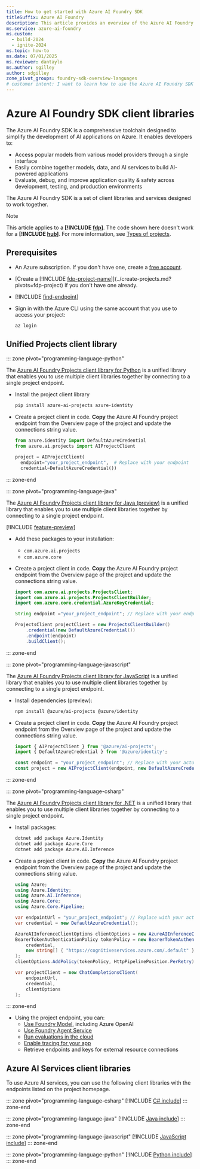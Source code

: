 ```yaml
---
title: How to get started with Azure AI Foundry SDK
titleSuffix: Azure AI Foundry
description: This article provides an overview of the Azure AI Foundry SDK and how to get started using it.
ms.service: azure-ai-foundry
ms.custom:
  - build-2024
  - ignite-2024
ms.topic: how-to
ms.date: 07/01/2025
ms.reviewer: dantaylo
ms.author: sgilley
author: sdgilley
zone_pivot_groups: foundry-sdk-overview-languages
# customer intent: I want to learn how to use the Azure AI Foundry SDK to build AI applications on Azure.
---
```


# Azure AI Foundry SDK client libraries

The Azure AI Foundry SDK is a comprehensive toolchain designed to simplify the development of AI applications on Azure. It enables developers to:

- Access popular models from various model providers through a single interface
- Easily combine together models, data, and AI services to build AI-powered applications
- Evaluate, debug, and improve application quality & safety across development, testing, and production environments

The Azure AI Foundry SDK is a set of client libraries and services designed to work together. 

> [!NOTE]
> This article applies to a **[!INCLUDE [fdp](../../includes/fdp-project-name.md)]**. The code shown here doesn't work for a **[!INCLUDE [hub](../../includes/hub-project-name.md)]**. For more information, see [Types of projects](../../what-is-azure-ai-foundry.md#project-types).

## Prerequisites

* An Azure subscription. If you don't have one, create a [free account](https://azure.microsoft.com/free/).
* [Create a [!INCLUDE [fdp-project-name](../../includes/fdp-project-name.md)]](../create-projects.md?pivots=fdp-project) if you don't have one already.
* [!INCLUDE [find-endpoint](../../includes/find-endpoint.md)]
* Sign in with the Azure CLI using the same account that you use to access your project:

    ```bash
    az login
    ```

## Unified Projects client library



::: zone pivot="programming-language-python"

The [Azure AI Foundry Projects client library for Python](/python/api/overview/azure/ai-projects-readme) is a unified library that enables you to use multiple client libraries together by connecting to a single project endpoint.

* Install the project client library 

    ```bash
    pip install azure-ai-projects azure-identity
    ```

* Create a project client in code. **Copy** the Azure AI Foundry project endpoint from the Overview page of the project and update the connections string value.

    ```python
    from azure.identity import DefaultAzureCredential
    from azure.ai.projects import AIProjectClient
    
    project = AIProjectClient(
      endpoint="your_project_endpoint",  # Replace with your endpoint
      credential=DefaultAzureCredential())
    ```
::: zone-end

::: zone pivot="programming-language-java"

The [Azure AI Foundry Projects client library for Java (preview)](/java/api/overview/azure/ai-projects-readme) is a unified library that enables you to use multiple client libraries together by connecting to a single project endpoint.

[!INCLUDE [feature-preview](../../includes/feature-preview.md)]

* Add these packages to your installation:
    * `com.azure.ai.projects`
    * `com.azure.core`

* Create a project client in code. **Copy** the Azure AI Foundry project endpoint from the Overview page of the project and update the connections string value.

    ```java
    import com.azure.ai.projects.ProjectsClient;
    import com.azure.ai.projects.ProjectsClientBuilder;
    import com.azure.core.credential.AzureKeyCredential;
    
    String endpoint ="your_project_endpoint"; // Replace with your endpoint
    
    ProjectsClient projectClient = new ProjectsClientBuilder()
        .credential(new DefaultAzureCredential())
        .endpoint(endpoint)
        .buildClient();
    ```



::: zone-end

::: zone pivot="programming-language-javascript"

The [Azure AI Foundry Projects client library for JavaScript](/javascript/api/overview/azure/ai-projects-readme) is a unified library that enables you to use multiple client libraries together by connecting to a single project endpoint.

* Install dependencies (preview):

    ```bash
    npm install @azure/ai-projects @azure/identity
    ```

* Create a project client in code. **Copy** the Azure AI Foundry project endpoint from the Overview page of the project and update the connections string value.


    ```javascript
    import { AIProjectClient } from '@azure/ai-projects';
    import { DefaultAzureCredential } from '@azure/identity';
    
    const endpoint = "your_project_endpoint"; // Replace with your actual endpoint
    const project = new AIProjectClient(endpoint, new DefaultAzureCredential());
    ```


::: zone-end

::: zone pivot="programming-language-csharp"

The [Azure AI Foundry Projects client library for .NET](/dotnet/api/overview/azure/ai.projects-readme) is a unified library that enables you to use multiple client libraries together by connecting to a single project endpoint.

* Install packages:

    ```bash
    dotnet add package Azure.Identity
    dotnet add package Azure.Core
    dotnet add package Azure.AI.Inference
    ```

* Create a project client in code. **Copy** the Azure AI Foundry project endpoint from the Overview page of the project and update the connections string value.

    ```csharp
    using Azure;
    using Azure.Identity;
    using Azure.AI.Inference;
    using Azure.Core;
    using Azure.Core.Pipeline;
    
    var endpointUrl = "your_project_endpoint"; // Replace with your actual endpoint
    var credential = new DefaultAzureCredential();
    
    AzureAIInferenceClientOptions clientOptions = new AzureAIInferenceClientOptions();
    BearerTokenAuthenticationPolicy tokenPolicy = new BearerTokenAuthenticationPolicy(
        credential, 
        new string[] { "https://cognitiveservices.azure.com/.default" }
    );
    clientOptions.AddPolicy(tokenPolicy, HttpPipelinePosition.PerRetry);
    
    var projectClient = new ChatCompletionsClient(
        endpointUrl, 
        credential,
        clientOptions
    );
    ```

::: zone-end

<a name="azure-ai-foundry-agent-service"></a>
* Using the project endpoint, you can:
    - [Use Foundry Model](../../quickstarts/get-started-code.md), including Azure OpenAI
    - [Use Foundry Agent Service](../../../ai-services/agents/quickstart.md?context=/azure/ai-foundry/context/context)
    - [Run evaluations in the cloud](../../../ai-services/openai/how-to/evaluations.md?context=/azure/ai-foundry/context/context)
    - [Enable tracing for your app](../../concepts/trace.md) 
    - Retrieve endpoints and keys for external resource connections

## Azure AI Services client libraries

To use Azure AI services, you can use the following client libraries with the endpoints listed on the project homepage.

<!-- ::: zone pivot="programming-language-cpp"
[!INCLUDE [C++ include](../../includes/sdk/cpp.md)]
::: zone-end -->

::: zone pivot="programming-language-csharp"
[!INCLUDE [C# include](../../includes/sdk/csharp.md)]
::: zone-end

<!-- ::: zone pivot="programming-language-go"
[!INCLUDE [Go include](../../includes/sdk/go.md)]
::: zone-end -->

::: zone pivot="programming-language-java"
[!INCLUDE [Java include](../../includes/sdk/java.md)]
::: zone-end

::: zone pivot="programming-language-javascript"
[!INCLUDE [JavaScript include](../../includes/sdk/javascript.md)]
::: zone-end

<!-- ::: zone pivot="programming-language-objectivec"
[!INCLUDE [ObjectiveC include](../../includes/sdk/objective-c.md)]
::: zone-end -->

::: zone pivot="programming-language-python"
[!INCLUDE [Python include](./../../includes/sdk/python.md)]
::: zone-end

<!-- ::: zone pivot="programming-language-swift"
[!INCLUDE [Swift include](../../includes/sdk/swift.md)]
::: zone-end -->

